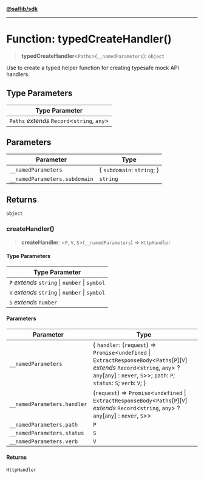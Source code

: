 [**@saflib/sdk**](../../../../index.md)

***

# Function: typedCreateHandler()

> **typedCreateHandler**\<`Paths`\>(`__namedParameters`): `object`

Use to create a typed helper function for creating typesafe mock API handlers.

## Type Parameters

| Type Parameter |
| ------ |
| `Paths` *extends* `Record`\<`string`, `any`\> |

## Parameters

| Parameter | Type |
| ------ | ------ |
| `__namedParameters` | \{ `subdomain`: `string`; \} |
| `__namedParameters.subdomain` | `string` |

## Returns

`object`

### createHandler()

> **createHandler**: \<`P`, `V`, `S`\>(`__namedParameters`) => `HttpHandler`

#### Type Parameters

| Type Parameter |
| ------ |
| `P` *extends* `string` \| `number` \| `symbol` |
| `V` *extends* `string` \| `number` \| `symbol` |
| `S` *extends* `number` |

#### Parameters

| Parameter | Type |
| ------ | ------ |
| `__namedParameters` | \{ `handler`: (`request`) => `Promise`\<`undefined` \| `ExtractResponseBody`\<`Paths`\[`P`\]\[`V`\] *extends* `Record`\<`string`, `any`\> ? `any`\[`any`\] : `never`, `S`\>\>; `path`: `P`; `status`: `S`; `verb`: `V`; \} |
| `__namedParameters.handler` | (`request`) => `Promise`\<`undefined` \| `ExtractResponseBody`\<`Paths`\[`P`\]\[`V`\] *extends* `Record`\<`string`, `any`\> ? `any`\[`any`\] : `never`, `S`\>\> |
| `__namedParameters.path` | `P` |
| `__namedParameters.status` | `S` |
| `__namedParameters.verb` | `V` |

#### Returns

`HttpHandler`
